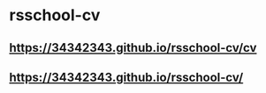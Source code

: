 # rsschool-cv
## https://34342343.github.io/rsschool-cv/cv
## https://34342343.github.io/rsschool-cv/
